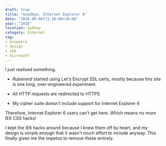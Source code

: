 ```yaml
---
draft: true
title: "Goodbye, Internet Explorer 6"
date: "2016-09-06T11:38:00+10:00"
year: "2016"
location: Sydney
category: Internet
tag:
- browsers
- design
- ie6
- microsoft
---
```

I just realised something.

* *Rubénerd* started using Let's Encrypt SSL certs, mostly because this site is one long, over-engineered experiment.

* All HTTP requests are redirected to HTTPS

* My cipher suite doesn't include support for Internet Explorer 6

Therefore, Internet Explorer 6 users can't get here. Which means no more IE6 CSS hacks!

I kept the IE6 hacks around because I knew them off by heart, and my design is simple enough that it wasn't much effort to include anyway. This finally gives me the impetus to remove these entirely.

